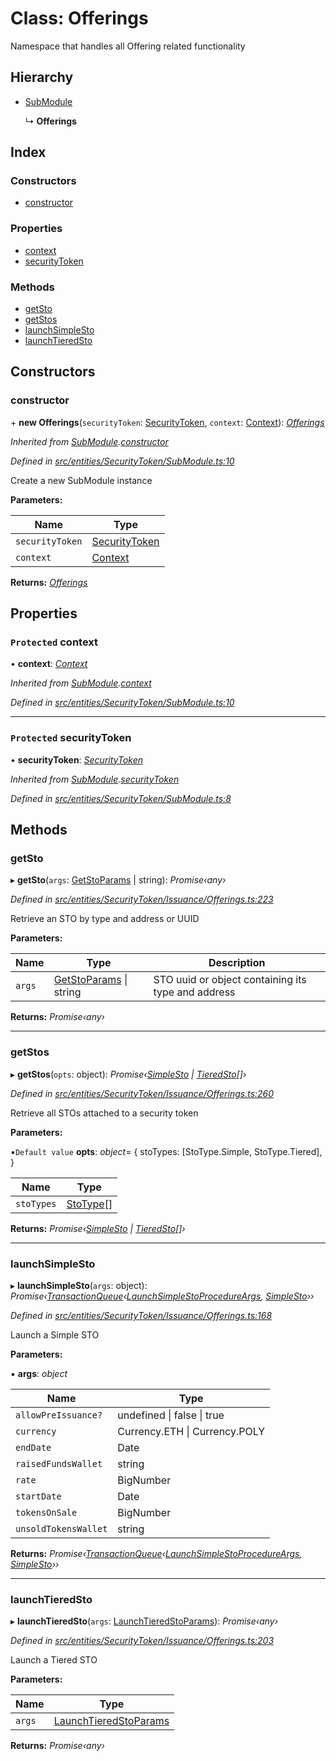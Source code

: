 # Class: Offerings

Namespace that handles all Offering related functionality

## Hierarchy

* [SubModule](_entities_securitytoken_submodule_.submodule.md)

  ↳ **Offerings**

## Index

### Constructors

* [constructor](_entities_securitytoken_issuance_offerings_.offerings.md#constructor)

### Properties

* [context](_entities_securitytoken_issuance_offerings_.offerings.md#protected-context)
* [securityToken](_entities_securitytoken_issuance_offerings_.offerings.md#protected-securitytoken)

### Methods

* [getSto](_entities_securitytoken_issuance_offerings_.offerings.md#getsto)
* [getStos](_entities_securitytoken_issuance_offerings_.offerings.md#getstos)
* [launchSimpleSto](_entities_securitytoken_issuance_offerings_.offerings.md#launchsimplesto)
* [launchTieredSto](_entities_securitytoken_issuance_offerings_.offerings.md#launchtieredsto)

## Constructors

###  constructor

\+ **new Offerings**(`securityToken`: [SecurityToken](_entities_securitytoken_securitytoken_.securitytoken.md), `context`: [Context](_context_.context.md)): *[Offerings](_entities_securitytoken_issuance_offerings_.offerings.md)*

*Inherited from [SubModule](_entities_securitytoken_submodule_.submodule.md).[constructor](_entities_securitytoken_submodule_.submodule.md#constructor)*

*Defined in [src/entities/SecurityToken/SubModule.ts:10](https://github.com/PolymathNetwork/polymath-sdk/blob/fb8c7c9/src/entities/SecurityToken/SubModule.ts#L10)*

Create a new SubModule instance

**Parameters:**

Name | Type |
------ | ------ |
`securityToken` | [SecurityToken](_entities_securitytoken_securitytoken_.securitytoken.md) |
`context` | [Context](_context_.context.md) |

**Returns:** *[Offerings](_entities_securitytoken_issuance_offerings_.offerings.md)*

## Properties

### `Protected` context

• **context**: *[Context](_context_.context.md)*

*Inherited from [SubModule](_entities_securitytoken_submodule_.submodule.md).[context](_entities_securitytoken_submodule_.submodule.md#protected-context)*

*Defined in [src/entities/SecurityToken/SubModule.ts:10](https://github.com/PolymathNetwork/polymath-sdk/blob/fb8c7c9/src/entities/SecurityToken/SubModule.ts#L10)*

___

### `Protected` securityToken

• **securityToken**: *[SecurityToken](_entities_securitytoken_securitytoken_.securitytoken.md)*

*Inherited from [SubModule](_entities_securitytoken_submodule_.submodule.md).[securityToken](_entities_securitytoken_submodule_.submodule.md#protected-securitytoken)*

*Defined in [src/entities/SecurityToken/SubModule.ts:8](https://github.com/PolymathNetwork/polymath-sdk/blob/fb8c7c9/src/entities/SecurityToken/SubModule.ts#L8)*

## Methods

###  getSto

▸ **getSto**(`args`: [GetStoParams](../interfaces/_entities_securitytoken_issuance_offerings_.getstoparams.md) | string): *Promise‹any›*

*Defined in [src/entities/SecurityToken/Issuance/Offerings.ts:223](https://github.com/PolymathNetwork/polymath-sdk/blob/fb8c7c9/src/entities/SecurityToken/Issuance/Offerings.ts#L223)*

Retrieve an STO by type and address or UUID

**Parameters:**

Name | Type | Description |
------ | ------ | ------ |
`args` | [GetStoParams](../interfaces/_entities_securitytoken_issuance_offerings_.getstoparams.md) &#124; string | STO uuid or object containing its type and address  |

**Returns:** *Promise‹any›*

___

###  getStos

▸ **getStos**(`opts`: object): *Promise‹[SimpleSto](_entities_simplesto_.simplesto.md) | [TieredSto](_entities_tieredsto_.tieredsto.md)[]›*

*Defined in [src/entities/SecurityToken/Issuance/Offerings.ts:260](https://github.com/PolymathNetwork/polymath-sdk/blob/fb8c7c9/src/entities/SecurityToken/Issuance/Offerings.ts#L260)*

Retrieve all STOs attached to a security token

**Parameters:**

▪`Default value`  **opts**: *object*=  {
      stoTypes: [StoType.Simple, StoType.Tiered],
    }

Name | Type |
------ | ------ |
`stoTypes` | [StoType](../enums/_types_index_.stotype.md)[] |

**Returns:** *Promise‹[SimpleSto](_entities_simplesto_.simplesto.md) | [TieredSto](_entities_tieredsto_.tieredsto.md)[]›*

___

###  launchSimpleSto

▸ **launchSimpleSto**(`args`: object): *Promise‹[TransactionQueue](_entities_transactionqueue_.transactionqueue.md)‹[LaunchSimpleStoProcedureArgs](../interfaces/_types_index_.launchsimplestoprocedureargs.md), [SimpleSto](_entities_simplesto_.simplesto.md)››*

*Defined in [src/entities/SecurityToken/Issuance/Offerings.ts:168](https://github.com/PolymathNetwork/polymath-sdk/blob/fb8c7c9/src/entities/SecurityToken/Issuance/Offerings.ts#L168)*

Launch a Simple STO

**Parameters:**

▪ **args**: *object*

Name | Type |
------ | ------ |
`allowPreIssuance?` | undefined &#124; false &#124; true |
`currency` | Currency.ETH &#124; Currency.POLY |
`endDate` | Date |
`raisedFundsWallet` | string |
`rate` | BigNumber |
`startDate` | Date |
`tokensOnSale` | BigNumber |
`unsoldTokensWallet` | string |

**Returns:** *Promise‹[TransactionQueue](_entities_transactionqueue_.transactionqueue.md)‹[LaunchSimpleStoProcedureArgs](../interfaces/_types_index_.launchsimplestoprocedureargs.md), [SimpleSto](_entities_simplesto_.simplesto.md)››*

___

###  launchTieredSto

▸ **launchTieredSto**(`args`: [LaunchTieredStoParams](../interfaces/_entities_securitytoken_issuance_offerings_.launchtieredstoparams.md)): *Promise‹any›*

*Defined in [src/entities/SecurityToken/Issuance/Offerings.ts:203](https://github.com/PolymathNetwork/polymath-sdk/blob/fb8c7c9/src/entities/SecurityToken/Issuance/Offerings.ts#L203)*

Launch a Tiered STO

**Parameters:**

Name | Type |
------ | ------ |
`args` | [LaunchTieredStoParams](../interfaces/_entities_securitytoken_issuance_offerings_.launchtieredstoparams.md) |

**Returns:** *Promise‹any›*
